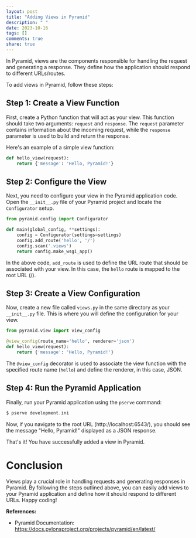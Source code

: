 ```yaml
---
layout: post
title: "Adding Views in Pyramid"
description: " "
date: 2023-10-16
tags: []
comments: true
share: true
---
```


In Pyramid, views are the components responsible for handling the request and generating a response. They define how the application should respond to different URLs/routes.

To add views in Pyramid, follow these steps:

## Step 1: Create a View Function

First, create a Python function that will act as your view. This function should take two arguments: `request` and `response`. The `request` parameter contains information about the incoming request, while the `response` parameter is used to build and return the response.

Here's an example of a simple view function:

```python
def hello_view(request):
    return {'message': 'Hello, Pyramid!'}
```

## Step 2: Configure the View

Next, you need to configure your view in the Pyramid application code. Open the `__init__.py` file of your Pyramid project and locate the `Configurator` setup.

```python
from pyramid.config import Configurator

def main(global_config, **settings):
    config = Configurator(settings=settings)
    config.add_route('hello', '/')
    config.scan('.views')
    return config.make_wsgi_app()
```

In the above code, `add_route` is used to define the URL route that should be associated with your view. In this case, the `hello` route is mapped to the root URL (/).

## Step 3: Create a View Configuration

Now, create a new file called `views.py` in the same directory as your `__init__.py` file. This is where you will define the configuration for your view.

```python
from pyramid.view import view_config

@view_config(route_name='hello', renderer='json')
def hello_view(request):
    return {'message': 'Hello, Pyramid!'}
```

The `@view_config` decorator is used to associate the view function with the specified route name (`hello`) and define the renderer, in this case, JSON.

## Step 4: Run the Pyramid Application

Finally, run your Pyramid application using the `pserve` command:

```bash
$ pserve development.ini
```

Now, if you navigate to the root URL (http://localhost:6543/), you should see the message "Hello, Pyramid!" displayed as a JSON response.

That's it! You have successfully added a view in Pyramid.

# Conclusion

Views play a crucial role in handling requests and generating responses in Pyramid. By following the steps outlined above, you can easily add views to your Pyramid application and define how it should respond to different URLs. Happy coding!

**References:**
- Pyramid Documentation: https://docs.pylonsproject.org/projects/pyramid/en/latest/